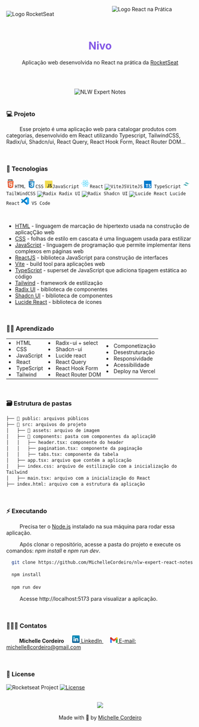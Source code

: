 <!-- Banner session -->
<p>
  <img src="https://i.postimg.cc/HnHjH416/rocketseat-logo.png" alt="Logo RocketSeat" width="200" align="left" style="padding-top:13px">
  <img src="https://i.postimg.cc/k5R00xbx/react-pratica.png" alt="Logo React na Prática" width="220" align="right">
</p>
<br><br><br>

<!-- About session -->
<h1 align="center" style="color:#8257e6">Nivo</h1>

<div align="center">
  Aplicação web desenvolvida no React na prática da <a href="https://www.rocketseat.com.br/" target="_blank">RocketSeat</a>

  <br><br>

  <!-- <img src="https://i.postimg.cc/BvXFjy07/notes-print.png" alt="NLW Expert Notes" title="App Notes" width="800"> -->
  <img src="https://i.postimg.cc/XJvSJTG0/capa-nivo.png" alt="NLW Expert Notes" title="App Notes" width="800">
  <!-- <video controls src="https://github.com/MichelleCordeiro/nlw-expert-react-notes/assets/42891377/27842410-bae5-4d2e-96ca-3c512a9792fe" title="App Notes" width="900"></video> -->
</div>

<br>

<!-- Infos session -->
<h3> 💻 Projeto </h3>

&emsp; &emsp; Esse projeto é uma aplicação web para catalogar produtos com categorias, desenvolvido em React utilizando Typescript, TailwindCSS, 
Radix/ui, Shadcn/ui, React Query, React Hook Form, React Router DOM...

<!-- &emsp; &emsp; Aplicação está disponível <a href="https://nlw-notes-eta.vercel.app/" target="_blank">aqui</a> -->

<br>

<!-- Tools session -->
<h3> 🚀 Tecnologias </h3>
<p align="left">
  <code><img height="23" src="https://raw.githubusercontent.com/github/explore/80688e429a7d4ef2fca1e82350fe8e3517d3494d/topics/html/html.png" alt="HTML">HTML</code>
  <code><img height="23" src="https://raw.githubusercontent.com/github/explore/80688e429a7d4ef2fca1e82350fe8e3517d3494d/topics/css/css.png" alt="CSS">CSS</code>
  <code><img height="20" src="https://raw.githubusercontent.com/github/explore/80688e429a7d4ef2fca1e82350fe8e3517d3494d/topics/javascript/javascript.png" alt="JavaScript">JavaScript</code>
  <code><img height="25" src="https://raw.githubusercontent.com/github/explore/80688e429a7d4ef2fca1e82350fe8e3517d3494d/topics/react/react.png" alt="React">React</code>
   <code><img height="25" src="https://i.postimg.cc/BbFrvMNM/vite-js.png" alt="ViteJS">ViteJS</code>
  <code><img height="20" src="https://raw.githubusercontent.com/github/explore/80688e429a7d4ef2fca1e82350fe8e3517d3494d/topics/typescript/typescript.png" alt="TypeScript"> TypeScript</code>
  <code><img height="21" src="https://raw.githubusercontent.com/github/explore/80688e429a7d4ef2fca1e82350fe8e3517d3494d/topics/tailwind/tailwind.png" alt="TailWind"> TailWindCSS</code>
  <code><img height="18" src="https://i.postimg.cc/XJVxTxBT/radix.png" alt="Radix"> Radix UI</code>
  <code><img height="21" src="https://i.postimg.cc/hj0Y9Mm1/shadcn.png" alt="Radix"> Shadcn UI</code>
  <code><img height="22" src="https://i.postimg.cc/NMDYcNJT/logo-lucide.png" alt="Lucide React"> Lucide React</code>
  <code><img height="21" src="https://raw.githubusercontent.com/github/explore/80688e429a7d4ef2fca1e82350fe8e3517d3494d/topics/visual-studio-code/visual-studio-code.png" alt="VS Code"> VS Code</code>
</p>

<br>

- [HTML](https://developer.mozilla.org/pt-BR/docs/Learn/Getting_started_with_the_web/HTML_basics) - linguagem de marcação de hipertexto usada na construção de aplicaçÇão web
- [CSS](https://developer.mozilla.org/pt-BR/docs/Web/CSS) - folhas de estilo em cascata é uma linguagem usada para estilizar
- [JavaScript](https://developer.mozilla.org/pt-BR/docs/Learn/JavaScript/First_steps/What_is_JavaScript) - linguagem de programação que permite implementar itens complexos em páginas web
- [ReactJS](https://reactjs.org/) - biblioteca JavaScript para construção de interfaces
- [Vite](https://vitejs.dev/) - build tool para aplicações web
- [TypeScript](https://www.typescriptlang.org/) - superset de JavaScript que adiciona tipagem estática ao código
- [Tailwind](https://tailwindcss.com/) - framework de estilização
- [Radix UI](https://radix-ui.com/) - biblioteca de componentes 
- [Shadcn UI](https://ui.shadcn.com/) - biblioteca de componentes 
- [Lucide React](https://lucide.dev/) - biblioteca de ícones 

<br>

<!-- Learnning session -->
<h3> 👩‍💻 Aprendizado </h3>
<table>
  <tr>
    <td>
      <li>HTML</li>
      <li>CSS</li>
      <li>JavaScript</li>
      <li>React</li>
      <li>TypeScript</li>
      <li>Tailwind</li>
    </td>
    <td>
      <li>Radix-ui + select</li>
      <li>Shadcn-ui</li>
      <li>Lucide react</li>
      <li>React Query</li>
      <li>React Hook Form</li>
      <li>React Router DOM</li>
    </td>
    <td>
      <li>Componetização</li>
      <li>Desestruturação</li>
      <li>Responsividade</li>
      <li>Acessibilidade</li>
      <li>Deploy na Vercel</li>
    </td>
  </tr>
</table>


<br>

<!-- Prints do projeto -->
<!-- <h3> 🎯 Layout </h3>

You can see the project online here.
<br> -->

<!-- Estructure session -->
<h3> 🗃️ Estrutura de pastas </h3>

```
├── 📁 public: arquivos públicos
├── 📁 src: arquivos do projeto
│   ├── 📁 assets: arquivo de imagem
│   ├── 📁 components: pasta com componentes da aplicaçã0
│   │   ├── header.tsx: componente do header
│   │   ├── pagination.tsx: componente da paginação
│   │   ├── tabs.tsx: componente da tabela
│   ├── app.tsx: arquivo que contém a aplicação
│   ├── index.css: arquivo de estilização com a inicialização do Tailwind
│   ├── main.tsx: arquivo com a inicialização do React
├── index.html: arquivo com a estrutura da aplicação
```
<br>

<!-- Execution session -->
<h3> ⚡ Executando </h3>

&emsp; &emsp; Precisa ter o [Node.js](https://nodejs.org/en/) instalado na sua máquina para rodar essa aplicação.

&emsp; &emsp; Após clonar o repositório, acesse a pasta do projeto e execute os comandos: *npm install* e *npm run dev*.

```bash
  git clone https://github.com/MichelleCordeiro/nlw-expert-react-notes.git

  npm install

  npm run dev
```

&emsp; &emsp; Acesse http://localhost:5173 para visualizar a aplicação.

<br>

<!-- Future implementations session -->
<!-- <h2> 🔮 Implementações futuras: </h2>

- [ ] implementar edição das notas
- [ ] armazenar as informações das notas num banco de dados (atual localStorage)
- [ ] categorizar as notas com tags e cores especificas
- [ ] exibir as notas por categorias

<br> -->

<!-- Contacts session -->
<h3> 👩🏼‍💻 Contatos </h3>

<p>
  <strong>&emsp; &emsp; Michelle Cordeiro</strong> &emsp; 
  <a href="https://www.linkedin.com/in/michelle-cordeiro/"> 
    <img src="https://github.com/MichelleCordeiro/MichelleCordeiro/blob/main/logos/linkedin.png?raw=true" alt="logo linkedin" width="20" /> LinkedIn
  </a> &emsp;
  <a href="michelle8cordeiro@gmail.com">
    <img src="https://github.com/MichelleCordeiro/MichelleCordeiro/blob/main/logos/gmail.png?raw=true" alt="logo gmail" width="20"/>
    E-mail: michelle8cordeiro@gmail.com
  </a>
</p>

<br>

<!-- Licences session -->
<h3 align="left"> 📝 License </h3>

<p>
  <img src="https://img.shields.io/static/v1?label=Rocketseat&message=Education&color=8257e5&labelColor=202024" alt="Rocketseat Project" />
  <a href="LICENSE"><img  src="https://img.shields.io/static/v1?label=License&message=MIT&color=8257e5&labelColor=202024" alt="License"></a>
</p>
<br>
<!--END_SECTION:licenses-->

<!--START_SECTION:footer-->
<div align="center">
  <img src="https://raw.githubusercontent.com/catppuccin/catppuccin/main/assets/footers/gray0_ctp_on_line.svg?sanitize=true" height="70" />
  
  Made with 💜 by <a href="https://www.linkedin.com/in/michelle-cordeiro/">Michelle Cordeiro</a>
</div>
<!--END_SECTION:footer-->
